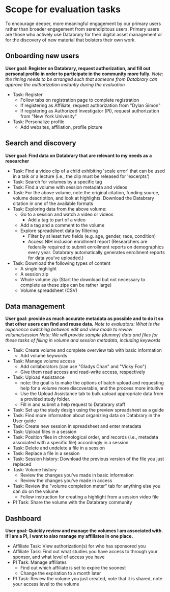 # Scope for evaluation tasks

To encourage deeper, more meaningful engagement by our primary users rather than broader engagement from serendipitous users. Primary users are those who actively use Databrary for their digital asset management or for the discovery of new material that bolsters their own work.

## Onboarding new users

**User goal: Register on Databrary, request authorization, and fill out personal profile in order to participate in the community more fully.**
*Note: the timing needs to be arranged such that someone from Databrary can approve the authorization instantly during the evaluation*

- Task: Register
	- Follow tabs on registration page to complete registration
	- If registering as Affiliate, request authorization from "Dylan Simon"
	- If registering as Authorized Investigator (PI), request authorization from "New York Univesity"
- Task: Personalize profile
	- Add websites, affiliation, profile picture

## Search and discovery

**User goal: Find data on Databrary that are relevant to my needs as a researcher**

- Task: Find a video clip of a child exhibiting 'scale error' that can be used in a talk or a lecture (i.e., the clip must be released for 'excerpts')
- Task: Search for volumes by a specific tag 
- Task: Find a volume with session metadata and videos
- Task: For the above volume, note the original citation, funding source, volume description, and look at highlights. Download the Databrary citation in one of the available formats
- Task: Exploring data from the above volume:
	- Go to a session and watch a video or videos
		- Add a tag to part of a video
	- Add a tag and a comment to the volume
	- Explore spreadsheet data by filtering
		- Filter by at least two fields (e.g. age, gender, race, condition)
		- Access NIH inclusion enrollment report (Researchers are federally required to submit enrollment reports on demographics every year. Databrary automatically generates enrollment reports for data you've uploaded.)
- Task: Download the following types of content
	- A single highlight
	- A session zip
	- Whole volume zip (Start the download but not necessary to complete as these zips can be rather large) 
	- Volume spreadsheet (CSV)

## Data management

**User goal: provide as much accurate metadata as possible and to do it so that other users can find and reuse data.**
*Note to evaluators: What is the experience switching between edit and view mode to review volume/session*
*Note: We will provide sample (dummy) data and files for these tasks of filling in volume and session metadata, including keywords*

- Task: Create volume and complete overview tab with basic information
	- Add volume keywords
- Task: Manage volume access	
	- Add collaborators (can use "Gladys Chan" and "Vicky Foo")
	- Give them read access and read-write access, respectively
- Task: Upload Assistance
	- note: the goal is to make the options of batch upload and requesting help for a volume more discoverable, and the process more intuitive
	- Use the Upload Assistance tab to bulk upload appropriate data from a provided study folder.
	- Fill in and submit a help request to Databrary staff	
- Task: Set up the study design using the preview spreadsheet as a guide
- Task: Find more information about organizing data on Databrary in the User guide
- Task: Create new session in spreadsheet and enter metadata
- Task: Upload files in a session
- Task: Position files in chronological order, and records (i.e., metadata associated with a specific file) accordingly in a session
- Task: Delete and undelete a file in a session
- Task: Replace a file in a session
- Task: Session history: Download the previous version of the file you just replaced
- Task: Volume history
	- Review the changes you've made in basic information
	- Review the changes you've made in access
- Task: Review the "volume completion meter" tab for anything else you can do on the volume
	- Follow instruction for creating a highlight from a session video file
- PI Task: Share the volume with the Databrary community

## Dashboard

**User goal: Quickly review and manage the volumes I am associated with. If I am a PI, I want to also manage my affiliates in one place.**

- Affiliate Task: View authorization(s) for who has sponsored you
- Affiliate Task: Find out what studies you have access to through your sponsor, and what level of access you have
- PI Task: Manage affiliates
	- Find out which affiliate is set to expire the soonest
	- Change the expiration to a month later
- PI Task: Review the volume you just created, note that it is shared, note your access level to the volume

